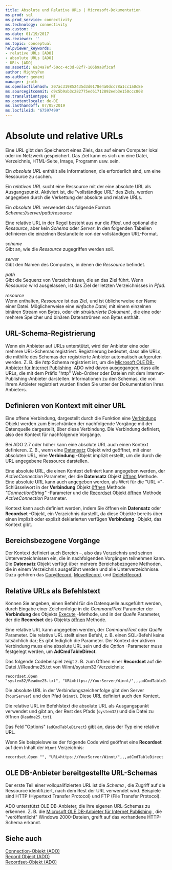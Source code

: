 ```yaml
---
title: Absolute und Relative URLs | Microsoft-Dokumentation
ms.prod: sql
ms.prod_service: connectivity
ms.technology: connectivity
ms.custom: ''
ms.date: 01/19/2017
ms.reviewer: ''
ms.topic: conceptual
helpviewer_keywords:
- relative URLs [ADO]
- absolute URLs [ADO]
- URLs [ADO]
ms.assetid: 6a34a7ef-50cc-4c3d-82f7-106b9a8f3caf
author: MightyPen
ms.author: genemi
manager: jroth
ms.openlocfilehash: 207ac319852435d3d0178e4a0dcc78a1cc1a0c8e
ms.sourcegitcommit: d9c5b9ab3c282775ed61712892eeb3e150ccc808
ms.translationtype: MT
ms.contentlocale: de-DE
ms.lasthandoff: 07/05/2019
ms.locfileid: "67597499"
---
```

# <a name="absolute-and-relative-urls"></a>Absolute und relative URLs
Eine URL gibt den Speicherort eines Ziels, das auf einem Computer lokal oder im Netzwerk gespeichert. Das Ziel kann es sich um eine Datei, Verzeichnis, HTML-Seite, Image, Programm usw. sein.  
  
 Ein *absolute URL* enthält alle Informationen, die erforderlich sind, um eine Ressource zu suchen.  
  
 Ein *relativen URL* sucht eine Ressource mit der eine absolute URL als Ausgangspunkt. Aktiviert ist, die "vollständige URL" des Ziels, werden angegeben durch die Verkettung der absolute und relative URLs.  
  
 Ein *absolute URL* verwendet das folgende Format: *Scheme://server/path/resource*  
  
 Eine relative URL in der Regel besteht aus nur die *Pfad*, und optional die *Ressource*, aber kein *Schema* oder *Server*. In den folgenden Tabellen definieren die einzelnen Bestandteile von der vollständigen URL-Format.  
  
 *scheme*  
 Gibt an, wie die *Ressource* zugegriffen werden soll.  
  
 *server*  
 Gibt den Namen des Computers, in denen die *Ressource* befindet.  
  
 *path*  
 Gibt die Sequenz von Verzeichnissen, die an das Ziel führt. Wenn *Ressource* wird ausgelassen, ist das Ziel der letzten Verzeichnisses in *Pfad*.  
  
 *resource*  
 Wenn enthalten, *Ressource* ist das Ziel, und ist üblicherweise der Name einer Datei. Möglicherweise eine *einfache Datei,* mit einem einzelnen binären Stream von Bytes, oder ein *strukturierte Dokument* , die eine oder mehrere Speicher und binären Datenströmen von Bytes enthält.  
  
## <a name="url-scheme-registration"></a>URL-Schema-Registrierung  
 Wenn ein Anbieter auf URLs unterstützt, wird der Anbieter eine oder mehrere URL-Schemas registriert. Registrierung bedeutet, dass alle URLs, die mithilfe des Schemas der registrierte Anbieter automatisch aufgerufen werden. Z. B. die *http* Schema registriert ist, um die [Microsoft OLE DB-Anbieter für Internet Publishing](../../../ado/guide/appendixes/microsoft-ole-db-provider-for-internet-publishing.md). ADO wird davon ausgegangen, dass alle URLs, die mit dem Präfix "http" Web-Ordner oder Dateien mit dem Internet-Publishing-Anbieter darstellen. Informationen zu den Schemas, die von Ihrem Anbieter registriert wurden finden Sie unter der Dokumentation Ihres Anbieters.  
  
## <a name="defining-context-with-a-url"></a>Definieren von Kontext mit einer URL  
 Eine offene Verbindung, dargestellt durch die Funktion eine [Verbindung](../../../ado/reference/ado-api/connection-object-ado.md) Objekt werden zum Einschränken der nachfolgende Vorgänge mit der Datenquelle dargestellt, über diese Verbindung. Die Verbindung definiert, also den Kontext für nachfolgende Vorgänge.  
  
 Bei ADO 2.7 oder höher kann eine absolute URL auch einen Kontext definieren. Z. B., wenn eine [Datensatz](../../../ado/reference/ado-api/record-object-ado.md) Objekt wird geöffnet, mit einer absoluten URL, eine **Verbindung** -Objekt implizit erstellt, um die durch die URL angegebene Ressource darstellen.  
  
 Eine absolute URL, die einen Kontext definiert kann angegeben werden, der *ActiveConnection* Parameter, der die **Datensatz** Objekt [öffnen](../../../ado/reference/ado-api/open-method-ado-record.md) Methode. Eine absolute URL kann auch angegeben werden, als Wert für die "URL ="-Schlüsselwort in der **Verbindung** Objekt [öffnen](../../../ado/reference/ado-api/open-method-ado-connection.md) Methode *"ConnectionString"* -Parameter und die [Recordset](../../../ado/reference/ado-api/recordset-object-ado.md) Objekt [öffnen](../../../ado/reference/ado-api/open-method-ado-recordset.md) Methode *ActiveConnection* Parameter.  
  
 Kontext kann auch definiert werden, indem Sie öffnen ein **Datensatz** oder **Recordset** -Objekt, ein Verzeichnis darstellt, da diese Objekte bereits über einen implizit oder explizit deklarierten verfügen **Verbindung**  -Objekt, das Kontext gibt.  
  
## <a name="scoped-operations"></a>Bereichsbezogene Vorgänge  
 Der Kontext definiert auch Bereich –, also das Verzeichnis und seinen Unterverzeichnissen ein, die in nachfolgenden Vorgängen teilnehmen kann. Die **Datensatz** Objekt verfügt über mehrere Bereichsbezogene Methoden, die in einem Verzeichnis ausgeführt werden und alle Unterverzeichnisse. Dazu gehören das [CopyRecord](../../../ado/reference/ado-api/copyrecord-method-ado.md), [MoveRecord](../../../ado/reference/ado-api/moverecord-method-ado.md), und [DeleteRecord](../../../ado/reference/ado-api/deleterecord-method-ado.md).  
  
## <a name="relative-urls-as-command-text"></a>Relative URLs als Befehlstext  
 Können Sie angeben, einen Befehl für die Datenquelle ausgeführt werden, durch Eingabe einer Zeichenfolge in die *CommandText* Parameter der **Verbindung** des Objekts [Execute](../../../ado/reference/ado-api/execute-method-ado-connection.md) -Methode, und in der  *Quelle* Parameter, der die **Recordset** des Objekts [öffnen](../../../ado/reference/ado-api/open-method-ado-recordset.md) Methode.  
  
 Eine relative URL kann angegeben werden, der *CommandText* oder *Quelle* Parameter. Die relative URL stellt einen Befehl, z. B. einen SQL-Befehl keine tatsächlich dar; Es gibt lediglich die Parameter. Der Kontext der aktiven Verbindung muss eine absolute URL sein und die *Option* -Parameter muss festgelegt werden, um **AdCmdTableDirect**.  
  
 Das folgende Codebeispiel zeigt z. B. zum Öffnen einer **Recordset** auf die Datei ///Readme25.txt von Winnt/system32-Verzeichnis:  
  
```  
recordset.Open "system32/Readme25.txt", "URL=https://YourServer/Winnt/",,,adCmdTableDirect  
```  
  
 Die absolute URL in der Verbindungszeichenfolge gibt den Server (`YourServer`) und den Pfad (`Winnt`). Diese URL definiert auch den Kontext.  
  
 Die relative URL im Befehlstext die absolute URL als Ausgangspunkt verwendet und gibt an, der Rest des Pfads (`system32`) und die Datei zu öffnen (`Readme25.txt`).  
  
 Das Feld "Options" (`adCmdTableDirect`) gibt an, dass der Typ eine relative URL.  
  
 Wenn Sie beispielsweise der folgende Code wird geöffnet eine **Recordset** auf dem Inhalt der `Winnt` Verzeichnis:  
  
```  
recordset.Open "", "URL=https://YourServer/Winnt/",,,adCmdTableDirect  
```  
  
## <a name="ole-db-provider-supplied-url-schemes"></a>OLE DB-Anbieter bereitgestellte URL-Schemas  
 Der erste Teil einer vollqualifizierten URL ist die *Schema* , die Zugriff auf die Ressource identifiziert, nach dem Rest der URL verwendet wird. Beispiele sind HTTP (Hypertext Transfer Protocol) und FTP (File Transfer Protocol).  
  
 ADO unterstützt OLE DB-Anbieter, die ihre eigenen URL-Schemas zu erkennen. Z. B. die [Microsoft OLE DB-Anbieter für Internet Publishing](../../../ado/guide/appendixes/microsoft-ole-db-provider-for-internet-publishing.md) *,* die "veröffentlicht" Windows 2000-Dateien, greift auf das vorhandene HTTP-Schema erkannt.  
  
## <a name="see-also"></a>Siehe auch  
 [Connection-Objekt (ADO)](../../../ado/reference/ado-api/connection-object-ado.md)   
 [Record Object (ADO)](../../../ado/reference/ado-api/record-object-ado.md)   
 [Recordset-Objekt (ADO)](../../../ado/reference/ado-api/recordset-object-ado.md)
